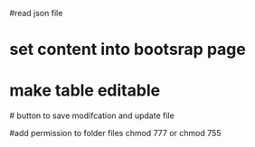 #read json file 

# set content into bootsrap page 

# make table editable 

# button to save modifcation and update file 

#add permission to folder files 
chmod 777 or chmod 755

# 